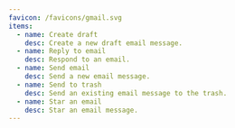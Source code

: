 ```yaml
---
favicon: /favicons/gmail.svg
items:
  - name: Create draft
    desc: Create a new draft email message.
  - name: Reply to email
    desc: Respond to an email.
  - name: Send email
    desc: Send a new email message.
  - name: Send to trash
    desc: Send an existing email message to the trash.
  - name: Star an email
    desc: Star an email message.
---
```


<script setup>
  import CustomListing from '../../components/CustomListing.vue'
</script>

<CustomListing />
